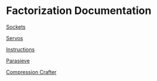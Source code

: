 Factorization Documentation
===========================
[Sockets](sockets.html)

[Servos](servos.html)

[Instructions](instructions.html)

[Parasieve](parasieve.html)

[Compression Crafter](compact.html)

